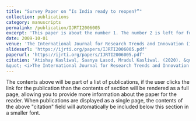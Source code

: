 ```yaml
---
title: "Survey Paper on “Is India ready to reopen?”"
collection: publications
category: manuscripts
permalink: /publication/IJRTI2006005
excerpt: 'This paper is about the number 1. The number 2 is left for future work.'
date: 2009-10-01
venue: 'The International Journal for Research Trends and Innovation (IJRTI)'
slidesurl: 'https://ijrti.org/papers/IJRTI2006005.pdf'
paperurl: 'https://ijrti.org/papers/IJRTI2006005.pdf'
citation: 'Atishay Kasliwal, Saanya Lasod, Mradul Kasliwal. (2020). &quot;Survey Paper on “Is India ready to reopen?”
&quot; <i>The International Journal for Research Trends and Innovation (IJRTI)</i>. 1(1).'
---
```


The contents above will be part of a list of publications, if the user clicks the link for the publication than the contents of section will be rendered as a full page, allowing you to provide more information about the paper for the reader. When publications are displayed as a single page, the contents of the above "citation" field will automatically be included below this section in a smaller font.
